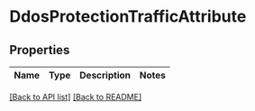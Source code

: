# DdosProtectionTrafficAttribute

## Properties

Name | Type | Description | Notes
------------ | ------------- | ------------- | -------------

[[Back to API list]](../README.md#documentation-for-api-endpoints) [[Back to README]](../README.md)


